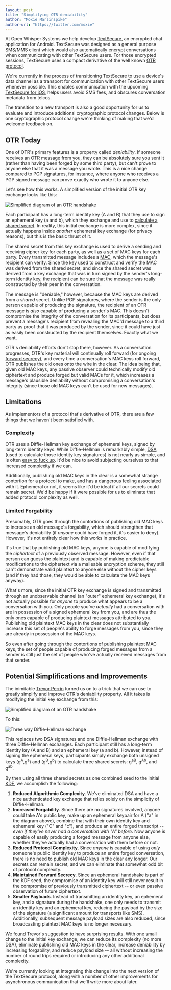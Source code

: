 ```yaml
---
layout: post
title: "Simplifying OTR deniability"
author: "Moxie Marlinspike"
author-url: "https://twitter.com/moxie"
---
```


At Open Whisper Systems we help develop [TextSecure](https://play.google.com/store/apps/details?id=org.thoughtcrime.securesms), an
encrypted chat application for Android.  TextSecure was designed as a general purpose SMS/MMS client which would also 
automatically encrypt conversations when communicating with other TextSecure users.  For those encrypted sessions, TextSecure
uses a compact derivative of the well known [OTR protocol](http://www.cypherpunks.ca/otr/).

We're currently in the process of transitioning TextSecure to use a device's data channel as a transport for communication 
with other TextSecure users whenever possible.  This enables communication with the upcoming [TextSecure for iOS](/blog/iphone-rsn),
helps users avoid SMS fees, and obscures conversation metadata from telcos.  

The transition to a new transport is also a good opportunity for us to evaluate and introduce additional cryptographic 
protocol changes.  Below is one cryptographic protocol change we're thinking of making that we'd welcome feedback on.

<!--more-->

## OTR Today

One of OTR's primary features is a property called *deniability*.  If someone receives an OTR message from you, they can be 
absolutely sure you sent it (rather than having been forged by some third party), but can't prove to anyone else that
it was a message you wrote.  This is a nice change compared to PGP signatures, for instance, where anyone who receives a 
PGP signed message can prove exactly who wrote it to anyone else.

Let's see how this works.  A simplified version of the initial OTR key exchange looks like this:

<img src="/blog/images/otr-current.png" class="nice" alt="Simplified diagram of an OTR handshake" />

Each participant has a long-term identity key (A and B) that they use to sign an ephemeral key (a and b), which they exchange 
and use to [calculate a shared secret](https://en.wikipedia.org/wiki/Diffie%E2%80%93Hellman_key_exchange).  In reality, this 
initial exchange is more complex, since it actually happens inside *another* ephemeral key exchange (for privacy reasons), 
but this is the basic thrust of it.

The shared secret from this key exchange is used to derive a sending and receiving cipher key for each party, as well as a
set of MAC keys for each party.  Every transmitted message includes a 
[MAC](https://en.wikipedia.org/wiki/Message_authentication_code), which the message's recipient can verify.  Since the key
used to construct and verify the MAC was derived from the shared secret, and since the shared secret was derived from
a key exchange that was in turn signed by the sender's long-term identity key, the recipient can be sure that the message 
was really constructed by their peer in the conversation.

The message is "deniable," however, because the MAC keys are derived from a *shared* secret.  Unlike PGP signatures, where
the sender is the only person capable of producing the signature, the recipient of an OTR message is *also* capable of producing
a sender's MAC.  This doesn't compromise the integrity of the conversation for its participants, but does prevent a message's 
recipient from revealing the MAC'd message to a third party as proof that it was produced by the sender, since it could have 
just as easily been constructed by the recipient themselves.  Exactly what we want.

OTR's deniability efforts don't stop there, however.  As a conversation progresses, OTR's key material will continually roll
forward (for ongoing [forward secrecy](https://en.wikipedia.org/wiki/Perfect_forward_secrecy)), and every time a conversation's
MAC keys roll forward, OTR publishes the old ones onto the wire in the clear.  The idea being that, given old MAC keys, any 
passive observer could technically modify old ciphertext and produce forged but valid MACs for it, which increases a message's 
plausible deniability without compromising a conversation's integrity (since those old MAC keys can't be used for new messages).

## Limitations

As implementors of a protocol that's derivative of OTR, there are a few things that we haven't been satisfied with.

### Complexity

OTR uses a Diffie-Hellman key exchange of ephemeral keys, signed by long-term identity keys.  While Diffie-Hellman is remarkably
simple, [DSA](https://en.wikipedia.org/wiki/Digital_Signature_Algorithm) (used to calculate those identity key signatures) is not
nearly as simple, and is often 
[easy to fuck up](http://www.exophase.com/20540/hackers-describe-ps3-security-as-epic-fail-gain-unrestricted-access/). It'd be nice
to avoid subjecting ourselves to that increased complexity if we can.
   
Additionally, publishing old MAC keys in the clear is a somewhat strange contortion for a protocol to make, and has a dangerous
feeling associated with it.  Ephemeral or not, it seems like it'd be ideal if all our secrets could remain secret.  We'd
be happy if it were possible for us to eliminate that added protocol complexity as well.

### Limited Forgability

Presumably, OTR goes through the contortions of publishing old MAC keys to increase an old message's forgability,
which should strengthen that message's deniability (if *anyone* could have forged it, it's easier to deny).  However, it's 
not entirely clear how this works in practice.

It's true that by publishing old MAC keys, anyone is capable of modifying the *ciphertext* of a previously observed
message.  However, even if that person can guess the plaintext and is capable of making predictable modifications to the 
ciphertext via a malleable encryption scheme, they still can't demonstrate valid plaintext to anyone else without the cipher
keys (and if they had those, they would be able to calculate the MAC keys anyway).  

What's more, since the initial OTR key exchange is signed and transmitted through an unobservable channel (an "outer" ephemeral
key exchange), it's not actually possible for *anyone* to produce what appears to be a conversation with you.  Only people you've
*actually* had a conversation with are in possession of a signed ephemeral key from you, and are thus the only ones capable of 
producing plaintext messages attributed to you.  Publishing old plaintext MAC keys in the clear does not substantially increase
this set of people's ability to forge messages from you, since they are already in possession of the MAC keys.

So even after going through the contortions of publishing plaintext MAC keys, the set of people capable of producing forged
messages from a sender is still just the set of people who've actually received messages from that sender.

## Potential Simplifications and Improvements

The inimitable [Trevor Perrin](http://trevp.net/) turned us on to a trick that we can use to greatly simplify and improve
OTR's deniability property.  All it takes is modifying the initial key exchange from this:

<img src="/blog/images/otr-current.png" class="nice" alt="Simplified diagram of an OTR handshake"/>

To this:

<img src="/blog/images/otr-simplified.png" class="nice" alt="Three way Diffie-Hellman exchange"/>

This replaces two DSA signatures and one Diffie-Hellman exchange with three Diffie-Hellman exchanges.  Each participant still
has a long-term identity key (A and B) and an ephemeral key (a and b).  However, instead of signing the ephemeral keys, 
participants simply exchange both unsigned keys (g<sup>A</sup>,g<sup>a</sup>) and (g<sup>B</sup>,g<sup>b</sup>) to calculate
three shared secrets: g<sup>aB</sup>, g<sup>Ab</sup>, and g<sup>ab</sup>.

By then using all three shared secrets as one combined seed to the initial 
[KDF](https://en.wikipedia.org/wiki/Key_derivation_function), we accomplish the following:

1. **Reduced Algorithmic Complexity**.  We've eliminated DSA and have a nice authenticated key exchange that relies solely
   on the simplicity of Diffie-Hellman.
1. **Increased Forgability**.  Since there are no signatures involved, anyone could take A's public key, make up an ephemeral
   keypair for A ("a" in the diagram above), combine that with their own identity key and ephemeral key ("C" and "c"), and
   produce an entire forged transcript -- *even if they've never had a conversation with "A" before*.  Now anyone is capable
   of easily producing a forged message from anyone else, whether they've actually had a conversation with them before or not.
1. **Reduced Protocol Complexity**.  Since *anyone* is capable of using *only* someone's public identity key to produce an 
   entire forged conversation, there is no need to publish old MAC keys in the clear any longer.  Our secrets can remain secret,
   and we can eliminate that somewhat odd bit of protocol complexity.
1. **Maintained Forward Secrecy**.  Since an ephemeral handshake is part of the KDF seed, the compromise of an identity key
   will still never result in the compromise of previously transmitted ciphertext -- or even passive observation of future 
   ciphertext.
1. **Smaller Payloads**.  Instead of transmitting an identity key, an ephemeral key, and a signature during the handshake,
   one only needs to transmit an identity key and an ephemeral key, reducing the payload by the size of the signature (a 
   significant amount for transports like SMS).  Additionally, subsequent message payload sizes are also reduced, since broadcasting
   plaintext MAC keys is no longer necessary.

We found Trevor's suggestion to have surprising results.  With one small change to the initial key exchange, we can reduce
its complexity (no more DSA), eliminate publishing old MAC keys in the clear, increase deniability by increasing forgability,
and reduce payload size -- all without increasing the number of round trips required or introducing any other additional
complexity.

We're currently looking at integrating this change into the next version of the TextSecure protocol, along with a number of
other improvements for asynchronous communication that we'll write more about later.
